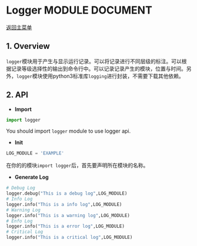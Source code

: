 # Logger MODULE DOCUMENT

[返回主菜单](../README.md)

## 1. Overview

`logger`模块用于产生与显示运行记录。可以将记录进行不同层级的标注。可以根据记录等级选择性的输出到命令行中。可以记录记录产生的模块，位置与时间。另外，`logger`模块使用python3标准库`logging`进行封装，不需要下载其他依赖。

## 2. API

* __Import__  

``` Python
import logger
```

You should import `logger` module to use logger api.  

* **Init**

```python
LOG_MODULE = 'EXAMPLE'
```

在你的的模块`import logger`后，首先要声明所在模块的名称。

*  **Generate Log**

```python
# Debug Log
logger.debug("This is a debug log",LOG_MODULE)
# Info Log
logger.info("This is a info log",LOG_MODULE)
# Warning Log
logger.info("This is a warning log",LOG_MODULE)
# Enfo Log
logger.info("This is a error log",LOG_MODULE)
# Critical Log
logger.info("This is a critical log",LOG_MODULE)
```